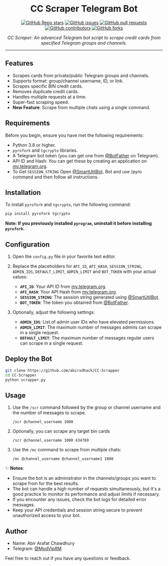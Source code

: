 <h1 align="center">CC Scraper Telegram Bot</h1>

<p align="center">
  <a href="https://github.com/abirxdhack/CC-Scrapper/stargazers"><img src="https://img.shields.io/github/stars/abirxdhack/CC-Scrapper?color=blue&style=flat" alt="GitHub Repo stars"></a>
  <a href="https://github.com/abirxdhack/CC-Scrapper/issues"><img src="https://img.shields.io/github/issues/abirxdhack/CC-Scrapper" alt="GitHub issues"></a>
  <a href="https://github.com/abirxdhack/CC-Scrapper/pulls"><img src="https://img.shields.io/github/issues-pr/abirxdhack/CC-Scrapper" alt="GitHub pull requests"></a>
  <a href="https://github.com/abirxdhack/CC-Scrapper/graphs/contributors"><img src="https://img.shields.io/github/contributors/abirxdhack/CC-Scrapper?style=flat" alt="GitHub contributors"></a>
  <a href="https://github.com/abirxdhack/CC-Scrapper/network/members"><img src="https://img.shields.io/github/forks/abirxdhack/CC-Scrapper?style=flat" alt="GitHub forks"></a>
</p>

<p align="center">
  <em>CC Scraper: An advanced Telegram bot script to scrape credit cards from specified Telegram groups and channels.</em>
</p>
<hr>

## Features

- Scrapes cards from private/public Telegram groups and channels.
- Supports format: group/channel username, ID, or link.
- Scrapes specific BIN credit cards.
- Removes duplicate credit cards.
- Handles multiple requests at a time.
- Super-fast scraping speed.
- **New Feature**: Scrape from multiple chats using a single command.

## Requirements

Before you begin, ensure you have met the following requirements:

- Python 3.8 or higher.
- `pyrofork` and `tgcrypto` libraries.
- A Telegram bot token (you can get one from [@BotFather](https://t.me/BotFather) on Telegram).
- API ID and Hash: You can get these by creating an application on [my.telegram.org](https://my.telegram.org).
- To Get `SESSION_STRING` Open [@SmartUtilBot](https://t.me/SmartUtilBot). Bot and use /pyro command and then follow all instructions.

## Installation

To install `pyrofork` and `tgcrypto`, run the following command:

```bash
pip install pyrofork tgcrypto
```

**Note: If you previously installed `pyrogram`, uninstall it before installing `pyrofork`.**

## Configuration

1. Open the `config.py` file in your favorite text editor.
2. Replace the placeholders for `API_ID`, `API_HASH`, `SESSION_STRING`, `ADMIN_IDS`, `DEFAULT_LIMIT`, `ADMIN_LIMIT` and `BOT_TOKEN` with your actual values:
   - **`API_ID`**: Your API ID from [my.telegram.org](https://my.telegram.org).
   - **`API_HASH`**: Your API Hash from [my.telegram.org](https://my.telegram.org).
   - **`SESSION_STRING`**: The session string generated using [@SmartUtilBot](https://t.me/SmartUtilBot).
   - **`BOT_TOKEN`**: The token you obtained from [@BotFather](https://t.me/BotFather).

3. Optionally, adjust the following settings:
   - **`ADMIN_IDS`**: List of admin user IDs who have elevated permissions.
   - **`ADMIN_LIMIT`**: The maximum number of messages admins can scrape in a single request.
   - **`DEFAULT_LIMIT`**: The maximum number of messages regular users can scrape in a single request.

## Deploy the Bot

```sh
git clone https://github.com/abirxdhack/CC-Scrapper
cd CC-Scrapper
python scrapper.py
```

## Usage

1. Use the `/scr` command followed by the group or channel username and the number of messages to scrape.

    ```text
    /scr @channel_username 1000
    ```

2. Optionally, you can scrape any target bin cards

    ```text
    /scr @channel_username 1000 434769
    ```

3. Use the `/mc` command to scrape from multiple chats:

    ```text
    /mc @channel_username @channel_username1 1000
    ```

✨ **Notes**:
- Ensure the bot is an administrator in the channels/groups you want to scrape from for the best results.
- The bot can handle a high number of requests simultaneously, but it's a good practice to monitor its performance and adjust limits if necessary.
- If you encounter any issues, check the bot logs for detailed error messages.
- Keep your API credentials and session string secure to prevent unauthorized access to your bot.

## Author

- Name: Abir Arafat Chawdhury
- Telegram: [@ModVipRM](https://t.me/ModVipRM)

Feel free to reach out if you have any questions or feedback.
